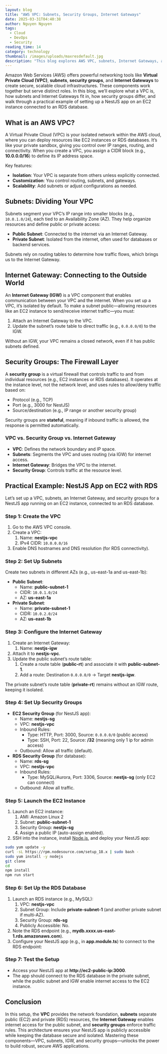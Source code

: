 ```yaml
---
layout: blog
title: "AWS VPC: Subnets, Security Groups, Internet Gateways"
date: 2025-03-31T04:40:38
author: Nguyen Nguyen
tags:
  - Cloud
  - DevOps
  - Security
reading_time: 14
category: technology
thumbnail: /images/uploads/maxresdefault.jpg
description: "This blog explores AWS VPC, subnets, Internet Gateways, and security groups, highlighting their roles and differences "
---
```







Amazon Web Services (AWS) offers powerful networking tools like **Virtual Private Cloud (VPC)**, **subnets**, **security groups**, and **Internet Gateways** to create secure, scalable cloud infrastructures. These components work together but serve distinct roles. In this blog, we’ll explore what a VPC is, how subnets and Internet Gateways fit in, how security groups differ, and walk through a practical example of setting up a NestJS app on an EC2 instance connected to an RDS database.

## What is an AWS VPC?

A Virtual Private Cloud (VPC) is your isolated network within the AWS cloud, where you can deploy resources like EC2 instances or RDS databases. It’s like your private sandbox, giving you control over IP ranges, routing, and connectivity. When you create a VPC, you assign a CIDR block (e.g., **10.0.0.0/16**) to define its IP address space.

Key features:

- **Isolation**: Your VPC is separate from others unless explicitly connected.
- **Customization**: You control routing, subnets, and gateways.
- **Scalability**: Add subnets or adjust configurations as needed.

## Subnets: Dividing Your VPC

Subnets segment your VPC’s IP range into smaller blocks (e.g., `10.0.1.0/24`), each tied to an Availability Zone (AZ). They help organize resources and define public or private access:

- **Public Subnet**: Connected to the internet via an Internet Gateway.
- **Private Subnet**: Isolated from the internet, often used for databases or backend services.

Subnets rely on routing tables to determine how traffic flows, which brings us to the Internet Gateway.

## Internet Gateway: Connecting to the Outside World

An **Internet Gateway (IGW)** is a VPC component that enables communication between your VPC and the internet. When you set up a VPC, it’s isolated by default. To make a subnet public—allowing resources like an EC2 instance to send/receive internet traffic—you must:

1. Attach an Internet Gateway to the VPC.
1. Update the subnet’s route table to direct traffic (e.g., `0.0.0.0/0`) to the IGW.

Without an IGW, your VPC remains a closed network, even if it has public subnets defined.

## Security Groups: The Firewall Layer

A **security group** is a virtual firewall that controls traffic to and from individual resources (e.g., EC2 instances or RDS databases). It operates at the instance level, not the network level, and uses rules to allow/deny traffic based on:

- Protocol (e.g., TCP)
- Port (e.g., 3000 for NestJS)
- Source/destination (e.g., IP range or another security group)

Security groups are **stateful**, meaning if inbound traffic is allowed, the response is permitted automatically.

### VPC vs. Security Group vs. Internet Gateway

- **VPC**: Defines the network boundary and IP space.
- **Subnets**: Segments the VPC and uses routing (via IGW) for internet access.
- **Internet Gateway**: Bridges the VPC to the internet.
- **Security Group**: Controls traffic at the resource level.

## Practical Example: NestJS App on EC2 with RDS

Let’s set up a VPC, subnets, an Internet Gateway, and security groups for a NestJS app running on an EC2 instance, connected to an RDS database.

### Step 1: Create the VPC

1. Go to the AWS VPC console.
1. Create a VPC:
   1. Name: **nestjs-vpc**
   1. IPv4 CIDR: `10.0.0.0/16`
1. Enable DNS hostnames and DNS resolution (for RDS connectivity).

### Step 2: Set Up Subnets

Create two subnets in different AZs (e.g., us-east-1a and us-east-1b):

- **Public Subnet**:
  - Name: **public-subnet-1**
  - CIDR: `10.0.1.0/24`
  - AZ: **us-east-1a**
- **Private Subnet**:
  - Name: **private-subnet-1**
  - CIDR: `10.0.2.0/24`
  - AZ: **us-east-1b**

### Step 3: Configure the Internet Gateway

1. Create an Internet Gateway:
   1. Name: **nestjs-igw**
1. Attach it to **nestjs-vpc**.
1. Update the public subnet’s route table:
   1. Create a route table (**public-rt**) and associate it with **public-subnet-1**.
   1. Add a route: Destination `0.0.0.0/0` → Target **nestjs-igw**.

The private subnet’s route table (**private-rt**) remains without an IGW route, keeping it isolated.

### Step 4: Set Up Security Groups

- **EC2 Security Group** (for NestJS app):
  - Name: **nestjs-sg**
  - VPC: **nestjs-vpc**
  - Inbound Rules:
    - Type: HTTP, Port: 3000, Source: `0.0.0.0/0` (public access)
    - Type: SSH, Port: 22, Source: **/32** (meaning only 1 ip for admin access)
  - Outbound: Allow all traffic (default).
- **RDS Security Group** (for database):
  - Name: **rds-sg**
  - VPC: **nestjs-vpc**
  - Inbound Rules:
    - Type: MySQL/Aurora, Port: 3306, Source: **nestjs-sg** (only EC2 can connect)
  - Outbound: Allow all traffic.

### Step 5: Launch the EC2 Instance

1. Launch an EC2 instance:
   1. AMI: Amazon Linux 2
   1. Subnet: **public-subnet-1**
   1. Security Group: **nestjs-sg**
   1. Assign a public IP (auto-assign enabled).
1. SSH into the instance, install [Node.js](Node.js), and deploy your NestJS app:

```bash
sudo yum update -y
curl -sL https://rpm.nodesource.com/setup_18.x | sudo bash -
sudo yum install -y nodejs
git clone 
cd 
npm install
npm run start
```

### Step 6: Set Up the RDS Database


1. Launch an RDS instance (e.g., MySQL):
   1. VPC: **nestjs-vpc**
   1. Subnet Group: Include **private-subnet-1** (and another private subnet if multi-AZ).
   1. Security Group: **rds-sg**
   1. Publicly Accessible: No.
1. Note the RDS endpoint (e.g., **mydb.xxxx.us-east-1.rds.amazonaws.com**).
1. Configure your NestJS app (e.g., in **app.module.ts**) to connect to the RDS endpoint:

### Step 7: Test the Setup

- Access your NestJS app at **http://ec2-public-ip:3000**.
- The app should connect to the RDS database in the private subnet, while the public subnet and IGW enable internet access to the EC2 instance.

## Conclusion
In this setup, the **VPC** provides the network foundation, **subnets** separate public (EC2) and private (RDS) resources, the **Internet Gateway** enables internet access for the public subnet, and **security groups** enforce traffic rules. This architecture ensures your NestJS app is publicly accessible while keeping the database secure and isolated. Mastering these components—VPC, subnets, IGW, and security groups—unlocks the power to build robust, secure AWS applications.

